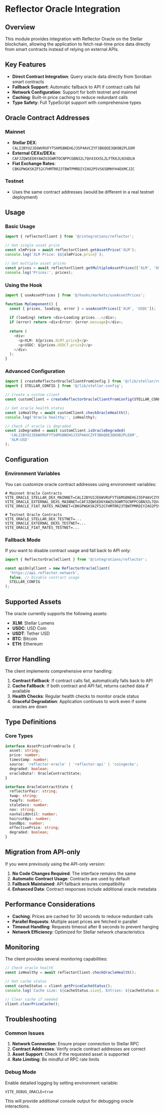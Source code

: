# Reflector Oracle Integration

## Overview

This module provides integration with Reflector Oracle on the Stellar blockchain, allowing the application to fetch real-time price data directly from smart contracts instead of relying on external APIs.

## Key Features

- **Direct Contract Integration**: Query oracle data directly from Soroban smart contracts
- **Fallback Support**: Automatic fallback to API if contract calls fail
- **Network Configuration**: Support for both testnet and mainnet
- **Caching**: Built-in price caching to reduce redundant calls
- **Type Safety**: Full TypeScript support with comprehensive types

## Oracle Contract Addresses

### Mainnet
- **Stellar DEX**: `CALI2BYU2JE6WVRUFYTS6MSBNEHGJ35P4AVCZYF3B6QOE3QKOB2PLE6M`
- **External CEXs/DEXs**: `CAFJZQWSED6YAWZU3GWRTOCNPPCGBN32L7QV43XX5LZLFTK6JLN34DLN`  
- **Fiat Exchange Rates**: `CBKGPWGKSKZF52CFHMTRR23TBWTPMRDIYZ4O2P5VS65BMHYH4DXMCJZC`

### Testnet
- Uses the same contract addresses (would be different in a real testnet deployment)

## Usage

### Basic Usage

```typescript
import { reflectorClient } from '@/integrations/reflector';

// Get single asset price
const xlmPrice = await reflectorClient.getAssetPrice('XLM');
console.log(`XLM Price: $${xlmPrice.price}`);

// Get multiple asset prices
const prices = await reflectorClient.getMultipleAssetPrices(['XLM', 'USDC', 'USDT']);
console.log('Prices:', prices);
```

### Using the Hook

```typescript
import { useAssetPrices } from '@/hooks/markets/useAssetPrices';

function MyComponent() {
  const { prices, loading, error } = useAssetPrices(['XLM', 'USDC']);
  
  if (loading) return <div>Loading prices...</div>;
  if (error) return <div>Error: {error.message}</div>;
  
  return (
    <div>
      <p>XLM: ${prices.XLM?.price}</p>
      <p>USDC: ${prices.USDC?.price}</p>
    </div>
  );
}
```

### Advanced Configuration

```typescript
import { createReflectorOracleClientFromConfig } from '@/lib/stellar/reflector-oracle';
import { STELLAR_CONFIG } from '@/lib/stellar-config';

// Create a custom client
const customClient = createReflectorOracleClientFromConfig(STELLAR_CONFIG);

// Get oracle health status
const isHealthy = await customClient.checkOracleHealth();
console.log('Oracle healthy:', isHealthy);

// Check if oracle is degraded
const isDegraded = await customClient.isOracleDegraded(
  'CALI2BYU2JE6WVRUFYTS6MSBNEHGJ35P4AVCZYF3B6QOE3QKOB2PLE6M',
  'XLM:USD'
);
```

## Configuration

### Environment Variables

You can customize oracle contract addresses using environment variables:

```env
# Mainnet Oracle Contracts
VITE_ORACLE_STELLAR_DEX_MAINNET=CALI2BYU2JE6WVRUFYTS6MSBNEHGJ35P4AVCZYF3B6QOE3QKOB2PLE6M
VITE_ORACLE_EXTERNAL_DEXS_MAINNET=CAFJZQWSED6YAWZU3GWRTOCNPPCGBN32L7QV43XX5LZLFTK6JLN34DLN
VITE_ORACLE_FIAT_RATES_MAINNET=CBKGPWGKSKZF52CFHMTRR23TBWTPMRDIYZ4O2P5VS65BMHYH4DXMCJZC

# Testnet Oracle Contracts  
VITE_ORACLE_STELLAR_DEX_TESTNET=...
VITE_ORACLE_EXTERNAL_DEXS_TESTNET=...
VITE_ORACLE_FIAT_RATES_TESTNET=...
```

### Fallback Mode

If you want to disable contract usage and fall back to API only:

```typescript
import { ReflectorOracleClient } from '@/integrations/reflector';

const apiOnlyClient = new ReflectorOracleClient(
  'https://api.reflector.network',
  false, // Disable contract usage
  STELLAR_CONFIG
);
```

## Supported Assets

The oracle currently supports the following assets:
- **XLM**: Stellar Lumens
- **USDC**: USD Coin  
- **USDT**: Tether USD
- **BTC**: Bitcoin
- **ETH**: Ethereum

## Error Handling

The client implements comprehensive error handling:

1. **Contract Fallback**: If contract calls fail, automatically falls back to API
2. **Cache Fallback**: If both contract and API fail, returns cached data if available
3. **Health Checks**: Regular health checks to monitor oracle status
4. **Graceful Degradation**: Application continues to work even if some oracles are down

## Type Definitions

### Core Types

```typescript
interface AssetPriceFromOracle {
  asset: string;
  price: number;
  timestamp: number;
  source: 'reflector-oracle' | 'reflector-api' | 'coingecko';
  degraded: boolean;
  oracleData?: OracleContractState;
}

interface OracleContractState {
  reflectorPair: string;
  twap: string;
  twapTs: number;
  staleSecs: number;
  nav: string;
  navValidUntil: number;
  haircutBps: number;
  bandBps: number;
  effectivePrice: string;
  degraded: boolean;
}
```

## Migration from API-only

If you were previously using the API-only version:

1. **No Code Changes Required**: The interface remains the same
2. **Automatic Contract Usage**: Contracts are used by default
3. **Fallback Maintained**: API fallback ensures compatibility
4. **Enhanced Data**: Contract responses include additional oracle metadata

## Performance Considerations

- **Caching**: Prices are cached for 30 seconds to reduce redundant calls
- **Parallel Requests**: Multiple asset prices are fetched in parallel
- **Timeout Handling**: Requests timeout after 8 seconds to prevent hanging
- **Network Efficiency**: Optimized for Stellar network characteristics

## Monitoring

The client provides several monitoring capabilities:

```typescript
// Check oracle health
const isHealthy = await reflectorClient.checkOracleHealth();

// Get cache status
const cacheStatus = client.getPriceCacheStatus();
console.log(`Cache size: ${cacheStatus.size}, Entries: ${cacheStatus.entries}`);

// Clear cache if needed
client.clearPriceCache();
```

## Troubleshooting

### Common Issues

1. **Network Connection**: Ensure proper connection to Stellar RPC
2. **Contract Addresses**: Verify oracle contract addresses are correct
3. **Asset Support**: Check if the requested asset is supported
4. **Rate Limiting**: Be mindful of RPC rate limits

### Debug Mode

Enable detailed logging by setting environment variable:

```env
VITE_DEBUG_ORACLE=true
```

This will provide additional console output for debugging oracle interactions.